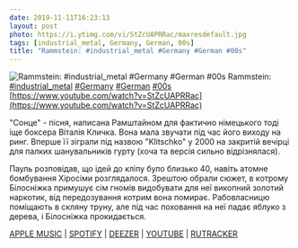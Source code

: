 ```yaml
---
date: 2019-11-11T16:23:13
layout: post
photo: https://i.ytimg.com/vi/StZcUAPRRac/maxresdefault.jpg
tags: [industrial_metal, Germany, German, 00s]
title: "Rammstein: #industrial_metal #Germany #German #00s"
---
```

![Rammstein: #industrial_metal #Germany #German #00s](https://i.ytimg.com/vi/StZcUAPRRac/maxresdefault.jpg)
Rammstein: [#industrial_metal](/tags/#industrial_metal) [#Germany](/tags/#Germany) [#German](/tags/#German) [#00s](/tags/#00s) [https://www.youtube.com/watch?v=StZcUAPRRac](https://www.youtube.com/watch?v=StZcUAPRRac)

&quot;Сонце&quot; - пісня, написана Рамштайном для фактично німецького тоді іще боксера Віталія Кличка. Вона мала звучати під час його виходу на ринг. Вперше її зіграли під назвою &quot;Klitschko&quot; у 2000 на закритій вечірці для палких шанувальників гурту (хоча та версія сильно відрізнялася).

Пауль розповідав, що ідей до кліпу було близько 40, навіть атомне бомбування Хіросіми розглядалося. Зрештою обрали сюжет, в котрому Білосніжка примушує сім гномів видобувати для неї викопний золотий наркотик, від передозування котрим вона помирає. Рабовласницю поміщають в скляну труну, але під час поховання на неї падає яблуко з дерева, і Білосніжка прокидається.

[APPLE MUSIC](https://music.apple.com/ru/album/mutter/1440770702) \| [SPOTIFY](https://open.spotify.com/album/6s4FukPVFMajTy96FaGMFn) \| [DEEZER](https://www.deezer.com/album/1318764?utm_source=deezer&amp;utm_content=album-1318764&amp;utm_term=1601611822_1573482112&amp;utm_medium=web) \| [YOUTUBE](https://www.youtube.com/playlist?list=PLBzBwYhHpqLJpxLwf-RXX4FZ8NEc-bn4k) \| [RUTRACKER](https://rutracker.org/forum/viewtopic.php?t=5732323)